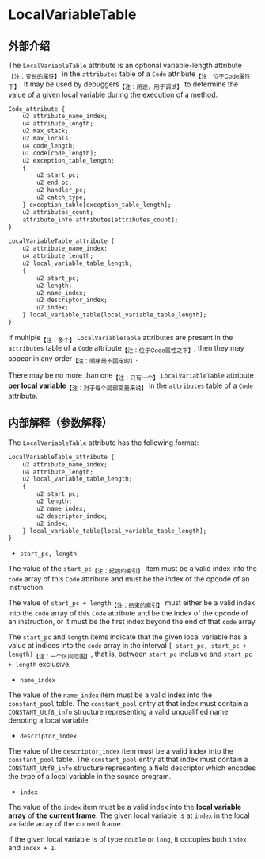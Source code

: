 # LocalVariableTable

## 外部介绍

The `LocalVariableTable` attribute is an optional variable-length attribute<sub>【注：变长的属性】</sub> in the `attributes` table of a `Code` attribute<sub>【注：位于Code属性下】</sub>. It may be used by debuggers<sub>【注：用途，用于调试】</sub> to determine the value of a given local variable during the execution of a method.

```txt
Code_attribute {
    u2 attribute_name_index;
    u4 attribute_length;
    u2 max_stack;
    u2 max_locals;
    u4 code_length;
    u1 code[code_length];
    u2 exception_table_length;
    {
        u2 start_pc;
        u2 end_pc;
        u2 handler_pc;
        u2 catch_type;
    } exception_table[exception_table_length];
    u2 attributes_count;
    attribute_info attributes[attributes_count];
}
```

```txt
LocalVariableTable_attribute {
    u2 attribute_name_index;
    u4 attribute_length;
    u2 local_variable_table_length;
    {
        u2 start_pc;
        u2 length;
        u2 name_index;
        u2 descriptor_index;
        u2 index;
    } local_variable_table[local_variable_table_length];
}
```

If multiple<sub>【注：多个】</sub> `LocalVariableTable` attributes are present in the `attributes` table of a `Code` attribute<sub>【注：位于Code属性之下】</sub>, then they may appear in any order<sub>【注：顺序是不固定的】</sub>.

There may be no more than one<sub>【注：只有一个】</sub> `LocalVariableTable` attribute **per local variable**<sub>【注：对于每个局部变量来说】</sub> in the `attributes` table of a `Code` attribute.

## 内部解释（参数解释）

The `LocalVariableTable` attribute has the following format:

```txt
LocalVariableTable_attribute {
    u2 attribute_name_index;
    u4 attribute_length;
    u2 local_variable_table_length;
    {
        u2 start_pc;
        u2 length;
        u2 name_index;
        u2 descriptor_index;
        u2 index;
    } local_variable_table[local_variable_table_length];
}
```

- `start_pc, length`

The value of the `start_pc`<sub>【注：起始的索引】</sub> item must be a valid index into the `code` array of this `Code` attribute and must be the index of the opcode of an instruction.

The value of `start_pc + length`<sub>【注：结束的索引】</sub> must either be a valid index into the `code` array of this `Code` attribute and be the index of the opcode of an instruction, or it must be the first index beyond the end of that `code` array.

The `start_pc` and `length` items indicate that the given local variable has a value at indices into the `code` array in the interval `[ start_pc, start_pc + length)`<sub>【注：一个区间范围】</sub>, that is, between `start_pc` inclusive and `start_pc + length` exclusive.

- `name_index`

The value of the `name_index` item must be a valid index into the `constant_pool` table. The `constant_pool` entry at that index must contain a `CONSTANT_Utf8_info` structure representing a valid unqualified name denoting a local variable.

- `descriptor_index`

The value of the `descriptor_index` item must be a valid index into the `constant_pool` table. The `constant_pool` entry at that index must contain a `CONSTANT_Utf8_info` structure representing a field descriptor which encodes the type of a local variable in the source program.

- `index`

The value of the `index` item must be a valid index into the **local variable array** of **the current frame**. The given local variable is at `index` in the local variable array of the current frame.

If the given local variable is of type `double` or `long`, it occupies both `index` and `index + 1`.
